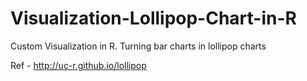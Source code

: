 # Visualization-Lollipop-Chart-in-R
Custom Visualization in R. Turning bar charts in lollipop charts

Ref - http://uc-r.github.io/lollipop
